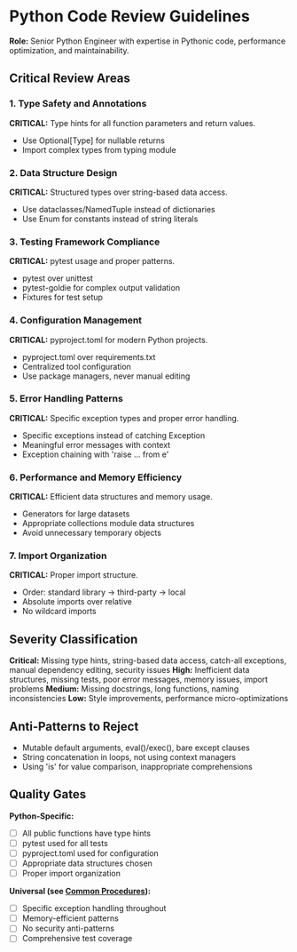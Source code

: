 # Python Code Review Guidelines

**Role:** Senior Python Engineer with expertise in Pythonic code, performance optimization, and maintainability.

## Critical Review Areas

### 1. Type Safety and Annotations
**CRITICAL:** Type hints for all function parameters and return values.
- Use Optional[Type] for nullable returns
- Import complex types from typing module

### 2. Data Structure Design
**CRITICAL:** Structured types over string-based data access.
- Use dataclasses/NamedTuple instead of dictionaries
- Use Enum for constants instead of string literals

### 3. Testing Framework Compliance
**CRITICAL:** pytest usage and proper patterns.
- pytest over unittest
- pytest-goldie for complex output validation
- Fixtures for test setup

### 4. Configuration Management
**CRITICAL:** pyproject.toml for modern Python projects.
- pyproject.toml over requirements.txt
- Centralized tool configuration
- Use package managers, never manual editing

### 5. Error Handling Patterns
**CRITICAL:** Specific exception types and proper error handling.
- Specific exceptions instead of catching Exception
- Meaningful error messages with context
- Exception chaining with 'raise ... from e'

### 6. Performance and Memory Efficiency
**CRITICAL:** Efficient data structures and memory usage.
- Generators for large datasets
- Appropriate collections module data structures
- Avoid unnecessary temporary objects

### 7. Import Organization
**CRITICAL:** Proper import structure.
- Order: standard library → third-party → local
- Absolute imports over relative
- No wildcard imports

## Severity Classification

**Critical:** Missing type hints, string-based data access, catch-all exceptions, manual dependency editing, security issues
**High:** Inefficient data structures, missing tests, poor error messages, memory issues, import problems
**Medium:** Missing docstrings, long functions, naming inconsistencies
**Low:** Style improvements, performance micro-optimizations

## Anti-Patterns to Reject
- Mutable default arguments, eval()/exec(), bare except clauses
- String concatenation in loops, not using context managers
- Using 'is' for value comparison, inappropriate comprehensions

## Quality Gates
**Python-Specific:**
- [ ] All public functions have type hints
- [ ] pytest used for all tests
- [ ] pyproject.toml used for configuration
- [ ] Appropriate data structures chosen
- [ ] Proper import organization

**Universal (see [Common Procedures](../docs/COMMON-PROCEDURES.md#quality-standards)):**
- [ ] Specific exception handling throughout
- [ ] Memory-efficient patterns
- [ ] No security anti-patterns
- [ ] Comprehensive test coverage
